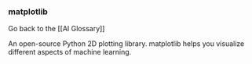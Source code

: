 ### matplotlib

Go back to the [[AI Glossary]]


An open-source Python 2D plotting library. matplotlib helps you visualize different aspects of machine learning.

